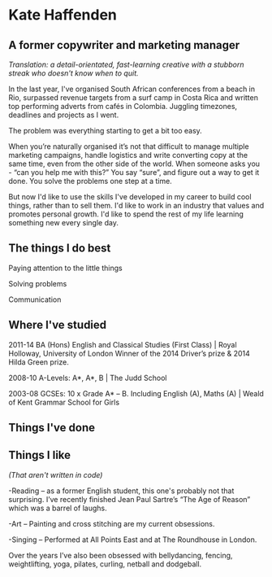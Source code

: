 # Kate Haffenden

## A former copywriter and marketing manager ##

*Translation: a detail-orientated, fast-learning creative with a stubborn streak who doesn't know when to quit.*

In the last year, I've organised South African conferences from a beach in Rio, surpassed revenue targets from a surf camp in Costa Rica and written top performing adverts from cafés in Colombia. Juggling timezones, deadlines and projects as I went. 

The problem was everything starting to get a bit too easy.

When you’re naturally organised it’s not that difficult to manage multiple marketing campaigns, handle logistics and write converting copy at the same time, even from the other side of the world. When someone asks you - “can you help me with this?” You say “sure”, and figure out a way to get it done. You solve the problems one step at a time.

But now I'd like to use the skills I've developed in my career to build cool things, rather than to sell them. I'd like to work in an industry that values and promotes personal growth. I'd like to spend the rest of my life learning something new every single day. 

## The things I do best ##

Paying attention to the little things

Solving problems

Communication


## Where I've studied ##

2011-14 BA (Hons) English and Classical Studies (First Class) | Royal Holloway, University of London
Winner of the 2014 Driver’s prize & 2014 Hilda Green prize.

2008-10 A-Levels: A*, A*, B | The Judd School

2003-08 GCSEs: 10 x Grade A* – B. Including English (A), Maths (A) | Weald of Kent Grammar School for Girls


## Things I've done ##



## Things I like ##
*(That aren't written in code)*

-Reading – as a former English student, this one's probably not that surprising. I’ve recently finished Jean Paul Sartre’s “The Age of Reason” which  was a barrel of laughs. 

-Art – Painting and cross stitching are my current obsessions. 

-Singing – Performed at All Points East and at The Roundhouse in London. 

Over the years I’ve also been obsessed with bellydancing, fencing, weightlifting, yoga, pilates, curling, netball and dodgeball.

